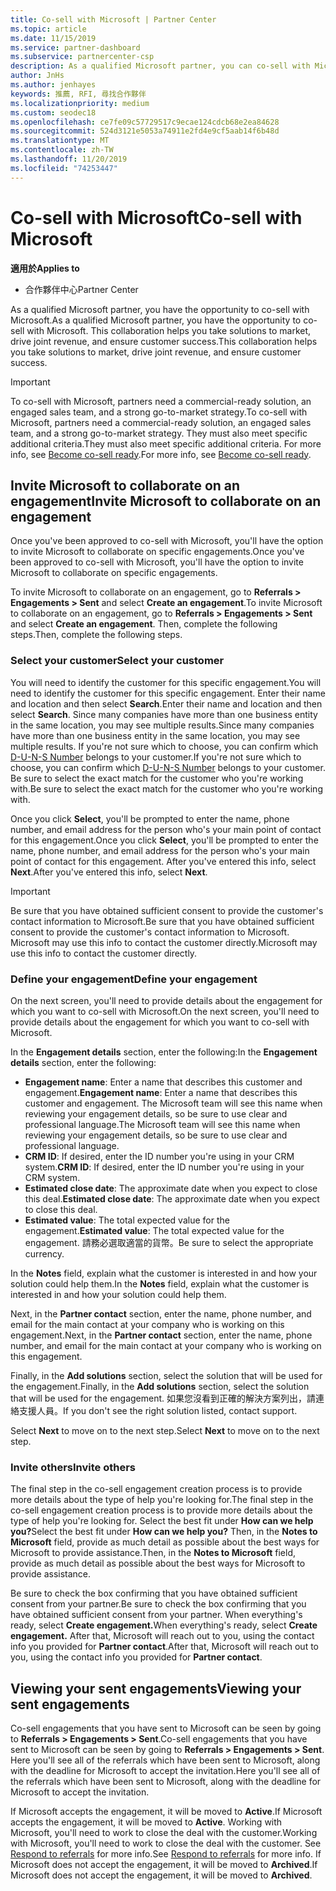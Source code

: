 ```yaml
---
title: Co-sell with Microsoft | Partner Center
ms.topic: article
ms.date: 11/15/2019
ms.service: partner-dashboard
ms.subservice: partnercenter-csp
description: As a qualified Microsoft partner, you can co-sell with Microsoft. Learn how to define engagements, invite Microsoft to collaborate, or view sent engagements.
author: JnHs
ms.author: jenhayes
keywords: 推薦, RFI, 尋找合作夥伴
ms.localizationpriority: medium
ms.custom: seodec18
ms.openlocfilehash: ce7fe09c57729517c9ecae124cdcb68e2ea84628
ms.sourcegitcommit: 524d3121e5053a74911e2fd4e9cf5aab14f6b48d
ms.translationtype: MT
ms.contentlocale: zh-TW
ms.lasthandoff: 11/20/2019
ms.locfileid: "74253447"
---
```

# <a name="co-sell-with-microsoft"></a><span data-ttu-id="ad7d7-105">Co-sell with Microsoft</span><span class="sxs-lookup"><span data-stu-id="ad7d7-105">Co-sell with Microsoft</span></span>

<span data-ttu-id="ad7d7-106">**適用於**</span><span class="sxs-lookup"><span data-stu-id="ad7d7-106">**Applies to**</span></span>

-  <span data-ttu-id="ad7d7-107">合作夥伴中心</span><span class="sxs-lookup"><span data-stu-id="ad7d7-107">Partner Center</span></span>

<span data-ttu-id="ad7d7-108">As a qualified Microsoft partner, you have the opportunity to co-sell with Microsoft.</span><span class="sxs-lookup"><span data-stu-id="ad7d7-108">As a qualified Microsoft partner, you have the opportunity to co-sell with Microsoft.</span></span> <span data-ttu-id="ad7d7-109">This collaboration helps you take solutions to market, drive joint revenue, and ensure customer success.</span><span class="sxs-lookup"><span data-stu-id="ad7d7-109">This collaboration helps you take solutions to market, drive joint revenue, and ensure customer success.</span></span>

> [!IMPORTANT]
> <span data-ttu-id="ad7d7-110">To co-sell with Microsoft, partners need a commercial-ready solution, an engaged sales team, and a strong go-to-market strategy.</span><span class="sxs-lookup"><span data-stu-id="ad7d7-110">To co-sell with Microsoft, partners need a commercial-ready solution, an engaged sales team, and a strong go-to-market strategy.</span></span> <span data-ttu-id="ad7d7-111">They must also meet specific additional criteria.</span><span class="sxs-lookup"><span data-stu-id="ad7d7-111">They must also meet specific additional criteria.</span></span> <span data-ttu-id="ad7d7-112">For more info, see [Become co-sell ready](https://partner.microsoft.com/reach-customers/selling-with-microsoft#become-ready).</span><span class="sxs-lookup"><span data-stu-id="ad7d7-112">For more info, see [Become co-sell ready](https://partner.microsoft.com/reach-customers/selling-with-microsoft#become-ready).</span></span>

## <a name="invite-microsoft-to-collaborate-on-an-engagement"></a><span data-ttu-id="ad7d7-113">Invite Microsoft to collaborate on an engagement</span><span class="sxs-lookup"><span data-stu-id="ad7d7-113">Invite Microsoft to collaborate on an engagement</span></span>

<span data-ttu-id="ad7d7-114">Once you've been approved to co-sell with Microsoft, you'll have the option to invite Microsoft to collaborate on specific engagements.</span><span class="sxs-lookup"><span data-stu-id="ad7d7-114">Once you've been approved to co-sell with Microsoft, you'll have the option to invite Microsoft to collaborate on specific engagements.</span></span>

<span data-ttu-id="ad7d7-115">To invite Microsoft to collaborate on an engagement, go to **Referrals > Engagements > Sent** and select **Create an engagement**.</span><span class="sxs-lookup"><span data-stu-id="ad7d7-115">To invite Microsoft to collaborate on an engagement, go to **Referrals > Engagements > Sent** and select **Create an engagement**.</span></span> <span data-ttu-id="ad7d7-116">Then, complete the following steps.</span><span class="sxs-lookup"><span data-stu-id="ad7d7-116">Then, complete the following steps.</span></span>

### <a name="select-your-customer"></a><span data-ttu-id="ad7d7-117">Select your customer</span><span class="sxs-lookup"><span data-stu-id="ad7d7-117">Select your customer</span></span>

<span data-ttu-id="ad7d7-118">You will need to identify the customer for this specific engagement.</span><span class="sxs-lookup"><span data-stu-id="ad7d7-118">You will need to identify the customer for this specific engagement.</span></span> <span data-ttu-id="ad7d7-119">Enter their name and location and then select **Search**.</span><span class="sxs-lookup"><span data-stu-id="ad7d7-119">Enter their name and location and then select **Search**.</span></span> <span data-ttu-id="ad7d7-120">Since many companies have more than one business entity in the same location, you may see multiple results.</span><span class="sxs-lookup"><span data-stu-id="ad7d7-120">Since many companies have more than one business entity in the same location, you may see multiple results.</span></span> <span data-ttu-id="ad7d7-121">If you're not sure which to choose, you can confirm which [D-U-N-S Number](https://www.dnb.com/duns-number.html) belongs to your customer.</span><span class="sxs-lookup"><span data-stu-id="ad7d7-121">If you're not sure which to choose, you can confirm which [D-U-N-S Number](https://www.dnb.com/duns-number.html) belongs to your customer.</span></span> <span data-ttu-id="ad7d7-122">Be sure to select the exact match for the customer who you're working with.</span><span class="sxs-lookup"><span data-stu-id="ad7d7-122">Be sure to select the exact match for the customer who you're working with.</span></span> 

<span data-ttu-id="ad7d7-123">Once you click **Select**, you'll be prompted to enter the name, phone number, and email address for the person who's your main point of contact for this engagement.</span><span class="sxs-lookup"><span data-stu-id="ad7d7-123">Once you click **Select**, you'll be prompted to enter the name, phone number, and email address for the person who's your main point of contact for this engagement.</span></span> <span data-ttu-id="ad7d7-124">After you've entered this info, select **Next**.</span><span class="sxs-lookup"><span data-stu-id="ad7d7-124">After you've entered this info, select **Next**.</span></span>

> [!IMPORTANT]
> <span data-ttu-id="ad7d7-125">Be sure that you have obtained sufficient consent to provide the customer's contact information to Microsoft.</span><span class="sxs-lookup"><span data-stu-id="ad7d7-125">Be sure that you have obtained sufficient consent to provide the customer's contact information to Microsoft.</span></span> <span data-ttu-id="ad7d7-126">Microsoft may use this info to contact the customer directly.</span><span class="sxs-lookup"><span data-stu-id="ad7d7-126">Microsoft may use this info to contact the customer directly.</span></span>

### <a name="define-your-engagement"></a><span data-ttu-id="ad7d7-127">Define your engagement</span><span class="sxs-lookup"><span data-stu-id="ad7d7-127">Define your engagement</span></span>

<span data-ttu-id="ad7d7-128">On the next screen, you'll need to provide details about the engagement for which you want to co-sell with Microsoft.</span><span class="sxs-lookup"><span data-stu-id="ad7d7-128">On the next screen, you'll need to provide details about the engagement for which you want to co-sell with Microsoft.</span></span>

<span data-ttu-id="ad7d7-129">In the **Engagement details** section, enter the following:</span><span class="sxs-lookup"><span data-stu-id="ad7d7-129">In the **Engagement details** section, enter the following:</span></span>
- <span data-ttu-id="ad7d7-130">**Engagement name**: Enter a name that describes this customer and engagement.</span><span class="sxs-lookup"><span data-stu-id="ad7d7-130">**Engagement name**: Enter a name that describes this customer and engagement.</span></span> <span data-ttu-id="ad7d7-131">The Microsoft team will see this name when reviewing your engagement details, so be sure to use clear and professional language.</span><span class="sxs-lookup"><span data-stu-id="ad7d7-131">The Microsoft team will see this name when reviewing your engagement details, so be sure to use clear and professional language.</span></span>
- <span data-ttu-id="ad7d7-132">**CRM ID**: If desired, enter the ID number you're using in your CRM system.</span><span class="sxs-lookup"><span data-stu-id="ad7d7-132">**CRM ID**: If desired, enter the ID number you're using in your CRM system.</span></span>
- <span data-ttu-id="ad7d7-133">**Estimated close date**: The approximate date when you expect to close this deal.</span><span class="sxs-lookup"><span data-stu-id="ad7d7-133">**Estimated close date**: The approximate date when you expect to close this deal.</span></span>
- <span data-ttu-id="ad7d7-134">**Estimated value**: The total expected value for the engagement.</span><span class="sxs-lookup"><span data-stu-id="ad7d7-134">**Estimated value**: The total expected value for the engagement.</span></span> <span data-ttu-id="ad7d7-135">請務必選取適當的貨幣。</span><span class="sxs-lookup"><span data-stu-id="ad7d7-135">Be sure to select the appropriate currency.</span></span>

<span data-ttu-id="ad7d7-136">In the **Notes** field, explain what the customer is interested in and how your solution could help them.</span><span class="sxs-lookup"><span data-stu-id="ad7d7-136">In the **Notes** field, explain what the customer is interested in and how your solution could help them.</span></span>

 <span data-ttu-id="ad7d7-137">Next, in the **Partner contact** section, enter the name, phone number, and email for the main contact at your company who is working on this engagement.</span><span class="sxs-lookup"><span data-stu-id="ad7d7-137">Next, in the **Partner contact** section, enter the name, phone number, and email for the main contact at your company who is working on this engagement.</span></span>

<span data-ttu-id="ad7d7-138">Finally, in the **Add solutions** section, select the solution that will be used for the engagement.</span><span class="sxs-lookup"><span data-stu-id="ad7d7-138">Finally, in the **Add solutions** section, select the solution that will be used for the engagement.</span></span> <span data-ttu-id="ad7d7-139">如果您沒看到正確的解決方案列出，請連絡支援人員。</span><span class="sxs-lookup"><span data-stu-id="ad7d7-139">If you don't see the right solution listed, contact support.</span></span>

<span data-ttu-id="ad7d7-140">Select **Next** to move on to the next step.</span><span class="sxs-lookup"><span data-stu-id="ad7d7-140">Select **Next** to move on to the next step.</span></span>

### <a name="invite-others"></a><span data-ttu-id="ad7d7-141">Invite others</span><span class="sxs-lookup"><span data-stu-id="ad7d7-141">Invite others</span></span>

<span data-ttu-id="ad7d7-142">The final step in the co-sell engagement creation process is to provide more details about the type of help you're looking for.</span><span class="sxs-lookup"><span data-stu-id="ad7d7-142">The final step in the co-sell engagement creation process is to provide more details about the type of help you're looking for.</span></span> <span data-ttu-id="ad7d7-143">Select the best fit under **How can we help you?**</span><span class="sxs-lookup"><span data-stu-id="ad7d7-143">Select the best fit under **How can we help you?**</span></span> <span data-ttu-id="ad7d7-144">Then, in the **Notes to Microsoft** field, provide as much detail as possible about the best ways for Microsoft to provide assistance.</span><span class="sxs-lookup"><span data-stu-id="ad7d7-144">Then, in the **Notes to Microsoft** field, provide as much detail as possible about the best ways for Microsoft to provide assistance.</span></span>

<span data-ttu-id="ad7d7-145">Be sure to check the box confirming that you have obtained sufficient consent from your partner.</span><span class="sxs-lookup"><span data-stu-id="ad7d7-145">Be sure to check the box confirming that you have obtained sufficient consent from your partner.</span></span> <span data-ttu-id="ad7d7-146">When everything's ready, select **Create engagement.**</span><span class="sxs-lookup"><span data-stu-id="ad7d7-146">When everything's ready, select **Create engagement.**</span></span> <span data-ttu-id="ad7d7-147">After that, Microsoft will reach out to you, using the contact info you provided for **Partner contact**.</span><span class="sxs-lookup"><span data-stu-id="ad7d7-147">After that, Microsoft will reach out to you, using the contact info you provided for **Partner contact**.</span></span>

## <a name="viewing-your-sent-engagements"></a><span data-ttu-id="ad7d7-148">Viewing your sent engagements</span><span class="sxs-lookup"><span data-stu-id="ad7d7-148">Viewing your sent engagements</span></span>

<span data-ttu-id="ad7d7-149">Co-sell engagements that you have sent to Microsoft can be seen by going to **Referrals > Engagements > Sent**.</span><span class="sxs-lookup"><span data-stu-id="ad7d7-149">Co-sell engagements that you have sent to Microsoft can be seen by going to **Referrals > Engagements > Sent**.</span></span> <span data-ttu-id="ad7d7-150">Here you'll see all of the referrals which have been sent to Microsoft, along with the deadline for Microsoft to accept the invitation.</span><span class="sxs-lookup"><span data-stu-id="ad7d7-150">Here you'll see all of the referrals which have been sent to Microsoft, along with the deadline for Microsoft to accept the invitation.</span></span>

<span data-ttu-id="ad7d7-151">If Microsoft accepts the engagement, it will be moved to **Active**.</span><span class="sxs-lookup"><span data-stu-id="ad7d7-151">If Microsoft accepts the engagement, it will be moved to **Active**.</span></span> <span data-ttu-id="ad7d7-152">Working with Microsoft, you'll need to work to close the deal with the customer.</span><span class="sxs-lookup"><span data-stu-id="ad7d7-152">Working with Microsoft, you'll need to work to close the deal with the customer.</span></span> <span data-ttu-id="ad7d7-153">See [Respond to referrals](responding-to-referrals.md) for more info.</span><span class="sxs-lookup"><span data-stu-id="ad7d7-153">See [Respond to referrals](responding-to-referrals.md) for more info.</span></span> <span data-ttu-id="ad7d7-154">If Microsoft does not accept the engagement, it will be moved to **Archived**.</span><span class="sxs-lookup"><span data-stu-id="ad7d7-154">If Microsoft does not accept the engagement, it will be moved to **Archived**.</span></span>

